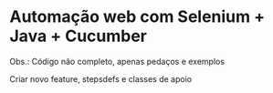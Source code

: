 # Automação web com Selenium + Java + Cucumber
Obs.: Código não completo, apenas pedaços e exemplos

Criar novo feature, stepsdefs e classes de apoio
